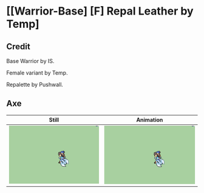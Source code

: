 # [\[Warrior-Base\] \[F\] Repal Leather by Temp]

## Credit

Base Warrior by IS.

Female variant by Temp.

Repalette by Pushwall.
	
## Axe

| Still | Animation |
| :---: | :-------: |
| ![Axe still](./Axe_000.png) | ![Axe animation](./Axe.gif) |
